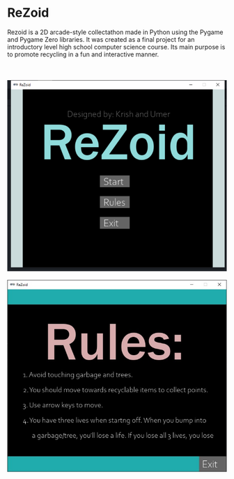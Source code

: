 # ReZoid
Rezoid is a 2D arcade-style collectathon made in Python using the Pygame and Pygame Zero libraries. It was created as a final project for an introductory level high school computer science course. Its main purpose is to promote recycling in a fun and interactive manner.
\
\
\
\
![Main Menu](https://github.com/Ultra24/ReZoid/blob/main/images/menu.jpg)
\
\
![Rules](https://github.com/Ultra24/ReZoid/blob/main/images/rules.jpg)

